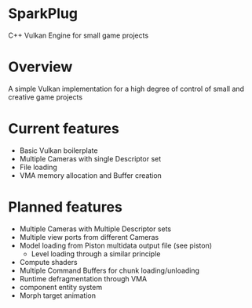 # SparkPlug
C++ Vulkan Engine for small game projects
# Overview
A simple Vulkan implementation for a high degree of control of small and creative game projects
# Current features
* Basic Vulkan boilerplate
* Multiple Cameras with single Descriptor set
* File loading
* VMA memory allocation and Buffer creation
# Planned features
* Multiple Cameras with Multiple Descriptor sets
*  Multiple view ports from different Cameras
* Model loading from Piston multidata output file (see piston)
	* Level loading through a similar principle
* Compute shaders
* Multiple Command Buffers for chunk loading/unloading
* Runtime defragmentation through VMA
* component entity system
* Morph target animation
